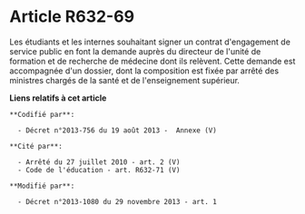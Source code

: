 # Article R632-69

Les étudiants et les internes souhaitant signer un contrat d'engagement de service public en font la demande auprès du
directeur de l'unité de formation et de recherche de médecine dont ils relèvent. Cette demande est accompagnée d'un dossier,
dont la composition est fixée par arrêté des ministres chargés de la santé et de l'enseignement supérieur.

**Liens relatifs à cet article**

	**Codifié par**:

	  - Décret n°2013-756 du 19 août 2013 -  Annexe (V)

	**Cité par**:

	  - Arrêté du 27 juillet 2010 - art. 2 (V)
	  - Code de l'éducation - art. R632-71 (V)

	**Modifié par**:

	  - Décret n°2013-1080 du 29 novembre 2013 - art. 1
